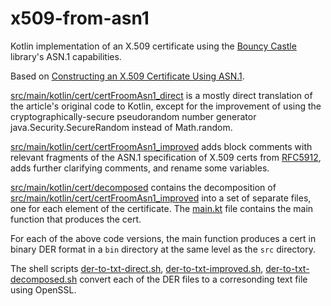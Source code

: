 # x509-from-asn1

Kotlin implementation of an X.509 certificate using the [Bouncy Castle](https://github.com/bcgit/bc-java) library's ASN.1 capabilities.

Based on [Constructing an X.509 Certificate Using ASN.1](https://cipherious.wordpress.com/2013/05/13/constructing-an-x-509-certificate-using-asn-1/).

[src/main/kotlin/cert/certFroomAsn1_direct](https://github.com/pvillela/x509-asn1-kotlin/blob/main/src/main/kotlin/cert/certFromAsn1_direct.kt) is a mostly direct translation of the article's original code to Kotlin, except for the improvement of using the cryptographically-secure pseudorandom number generator java.Security.SecureRandom instead of Math.random.

[src/main/kotlin/cert/certFroomAsn1_improved](https://github.com/pvillela/x509-asn1-kotlin/blob/main/src/main/kotlin/cert/certFromAsn1_improved.kt) adds block comments with relevant fragments of the ASN.1 specification of X.509 certs from [RFC5912](https://datatracker.ietf.org/doc/html/rfc5912), adds further clarifying comments, and rename some variables.

[src/main/kotlin/cert/decomposed](https://github.com/pvillela/x509-asn1-kotlin/tree/main/src/main/kotlin/cert/decomposed) contains the decomposition of [src/main/kotlin/cert/certFroomAsn1_improved](https://github.com/pvillela/x509-asn1-kotlin/blob/main/src/main/kotlin/cert/certFromAsn1_improved.kt) into a set of separate files, one for each element of the certificate. The [main.kt](https://github.com/pvillela/x509-asn1-kotlin/blob/main/src/main/kotlin/cert/decomposed/main.kt) file contains the main function that produces the cert.

For each of the above code versions, the main function produces a cert in binary DER format in a `bin` directory at the same level as the `src` directory.

The shell scripts [der-to-txt-direct.sh](https://github.com/pvillela/x509-asn1-kotlin/blob/main/der-to-txt-direct.sh), [der-to-txt-improved.sh](https://github.com/pvillela/x509-asn1-kotlin/blob/main/der-to-txt-improved.sh), [der-to-txt-decomposed.sh](https://github.com/pvillela/x509-asn1-kotlin/blob/main/der-to-txt-decomposed.sh) convert each of the DER files to a corresonding text file using OpenSSL.
